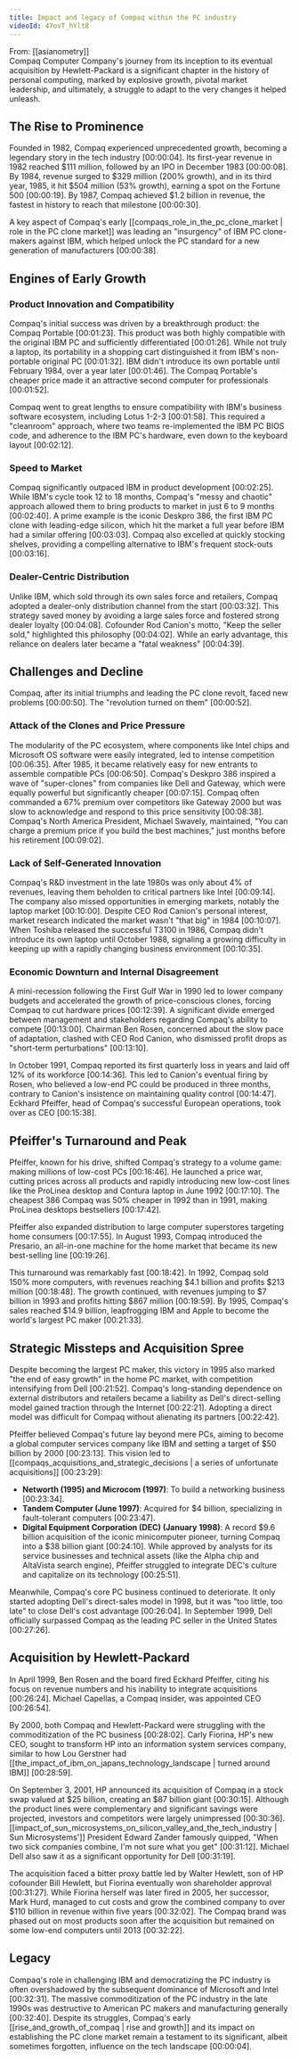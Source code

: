 ```yaml
---
title: Impact and legacy of Compaq within the PC industry
videoId: 47ovT_hYlt8
---
```


From: [[asianometry]] <br/> 
Compaq Computer Company's journey from its inception to its eventual acquisition by Hewlett-Packard is a significant chapter in the history of personal computing, marked by explosive growth, pivotal market leadership, and ultimately, a struggle to adapt to the very changes it helped unleash.

## The Rise to Prominence
Founded in 1982, Compaq experienced unprecedented growth, becoming a legendary story in the tech industry <a class="yt-timestamp" data-t="00:00:04">[00:00:04]</a>. Its first-year revenue in 1982 reached $111 million, followed by an IPO in December 1983 <a class="yt-timestamp" data-t="00:00:08">[00:00:08]</a>. By 1984, revenue surged to $329 million (200% growth), and in its third year, 1985, it hit $504 million (53% growth), earning a spot on the Fortune 500 <a class="yt-timestamp" data-t="00:00:19">[00:00:19]</a>. By 1987, Compaq achieved $1.2 billion in revenue, the fastest in history to reach that milestone <a class="yt-timestamp" data-t="00:00:30">[00:00:30]</a>.

A key aspect of Compaq's early [[compaqs_role_in_the_pc_clone_market | role in the PC clone market]] was leading an "insurgency" of IBM PC clone-makers against IBM, which helped unlock the PC standard for a new generation of manufacturers <a class="yt-timestamp" data-t="00:00:38">[00:00:38]</a>.

## Engines of Early Growth

### Product Innovation and Compatibility
Compaq's initial success was driven by a breakthrough product: the Compaq Portable <a class="yt-timestamp" data-t="00:01:23">[00:01:23]</a>. This product was both highly compatible with the original IBM PC and sufficiently differentiated <a class="yt-timestamp" data-t="00:01:26">[00:01:26]</a>. While not truly a laptop, its portability in a shopping cart distinguished it from IBM's non-portable original PC <a class="yt-timestamp" data-t="00:01:32">[00:01:32]</a>. IBM didn't introduce its own portable until February 1984, over a year later <a class="yt-timestamp" data-t="00:01:46">[00:01:46]</a>. The Compaq Portable's cheaper price made it an attractive second computer for professionals <a class="yt-timestamp" data-t="00:01:52">[00:01:52]</a>.

Compaq went to great lengths to ensure compatibility with IBM's business software ecosystem, including Lotus 1-2-3 <a class="yt-timestamp" data-t="00:01:58">[00:01:58]</a>. This required a "cleanroom" approach, where two teams re-implemented the IBM PC BIOS code, and adherence to the IBM PC's hardware, even down to the keyboard layout <a class="yt-timestamp" data-t="00:02:12">[00:02:12]</a>.

### Speed to Market
Compaq significantly outpaced IBM in product development <a class="yt-timestamp" data-t="00:02:25">[00:02:25]</a>. While IBM's cycle took 12 to 18 months, Compaq's "messy and chaotic" approach allowed them to bring products to market in just 6 to 9 months <a class="yt-timestamp" data-t="00:02:40">[00:02:40]</a>. A prime example is the iconic Deskpro 386, the first IBM PC clone with leading-edge silicon, which hit the market a full year before IBM had a similar offering <a class="yt-timestamp" data-t="00:03:03">[00:03:03]</a>. Compaq also excelled at quickly stocking shelves, providing a compelling alternative to IBM's frequent stock-outs <a class="yt-timestamp" data-t="00:03:16">[00:03:16]</a>.

### Dealer-Centric Distribution
Unlike IBM, which sold through its own sales force and retailers, Compaq adopted a dealer-only distribution channel from the start <a class="yt-timestamp" data-t="00:03:32">[00:03:32]</a>. This strategy saved money by avoiding a large sales force and fostered strong dealer loyalty <a class="yt-timestamp" data-t="00:04:08">[00:04:08]</a>. Cofounder Rod Canion's motto, "Keep the seller sold," highlighted this philosophy <a class="yt-timestamp" data-t="00:04:02">[00:04:02]</a>. While an early advantage, this reliance on dealers later became a "fatal weakness" <a class="yt-timestamp" data-t="00:04:39">[00:04:39]</a>.

## Challenges and Decline
Compaq, after its initial triumphs and leading the PC clone revolt, faced new problems <a class="yt-timestamp" data-t="00:00:50">[00:00:50]</a>. The "revolution turned on them" <a class="yt-timestamp" data-t="00:00:52">[00:00:52]</a>.

### Attack of the Clones and Price Pressure
The modularity of the PC ecosystem, where components like Intel chips and Microsoft OS software were easily integrated, led to intense competition <a class="yt-timestamp" data-t="00:06:35">[00:06:35]</a>. After 1985, it became relatively easy for new entrants to assemble compatible PCs <a class="yt-timestamp" data-t="00:06:50">[00:06:50]</a>. Compaq's Deskpro 386 inspired a wave of "super-clones" from companies like Dell and Gateway, which were equally powerful but significantly cheaper <a class="yt-timestamp" data-t="00:07:15">[00:07:15]</a>. Compaq often commanded a 67% premium over competitors like Gateway 2000 but was slow to acknowledge and respond to this price sensitivity <a class="yt-timestamp" data-t="00:08:38">[00:08:38]</a>. Compaq's North America President, Michael Swavely, maintained, "You can charge a premium price if you build the best machines," just months before his retirement <a class="yt-timestamp" data-t="00:08:52">[00:09:02]</a>.

### Lack of Self-Generated Innovation
Compaq's R&D investment in the late 1980s was only about 4% of revenues, leaving them beholden to critical partners like Intel <a class="yt-timestamp" data-t="00:09:14">[00:09:14]</a>. The company also missed opportunities in emerging markets, notably the laptop market <a class="yt-timestamp" data-t="00:10:00">[00:10:00]</a>. Despite CEO Rod Canion's personal interest, market research indicated the market wasn't "that big" in 1984 <a class="yt-timestamp" data-t="00:10:07">[00:10:07]</a>. When Toshiba released the successful T3100 in 1986, Compaq didn't introduce its own laptop until October 1988, signaling a growing difficulty in keeping up with a rapidly changing business environment <a class="yt-timestamp" data-t="00:10:35">[00:10:35]</a>.

### Economic Downturn and Internal Disagreement
A mini-recession following the First Gulf War in 1990 led to lower company budgets and accelerated the growth of price-conscious clones, forcing Compaq to cut hardware prices <a class="yt-timestamp" data-t="00:12:39">[00:12:39]</a>. A significant divide emerged between management and stakeholders regarding Compaq's ability to compete <a class="yt-timestamp" data-t="00:13:00">[00:13:00]</a>. Chairman Ben Rosen, concerned about the slow pace of adaptation, clashed with CEO Rod Canion, who dismissed profit drops as "short-term perturbations" <a class="yt-timestamp" data-t="00:13:10">[00:13:10]</a>.

In October 1991, Compaq reported its first quarterly loss in years and laid off 12% of its workforce <a class="yt-timestamp" data-t="00:14:36">[00:14:36]</a>. This led to Canion's eventual firing by Rosen, who believed a low-end PC could be produced in three months, contrary to Canion's insistence on maintaining quality control <a class="yt-timestamp" data-t="00:14:47">[00:14:47]</a>. Eckhard Pfeiffer, head of Compaq's successful European operations, took over as CEO <a class="yt-timestamp" data-t="00:15:38">[00:15:38]</a>.

## Pfeiffer's Turnaround and Peak
Pfeiffer, known for his drive, shifted Compaq's strategy to a volume game: making millions of low-cost PCs <a class="yt-timestamp" data-t="00:16:46">[00:16:46]</a>. He launched a price war, cutting prices across all products and rapidly introducing new low-cost lines like the ProLinea desktop and Contura laptop in June 1992 <a class="yt-timestamp" data-t="00:17:10">[00:17:10]</a>. The cheapest 386 Compaq was 50% cheaper in 1992 than in 1991, making ProLinea desktops bestsellers <a class="yt-timestamp" data-t="00:17:42">[00:17:42]</a>.

Pfeiffer also expanded distribution to large computer superstores targeting home consumers <a class="yt-timestamp" data-t="00:17:55">[00:17:55]</a>. In August 1993, Compaq introduced the Presario, an all-in-one machine for the home market that became its new best-selling line <a class="yt-timestamp" data-t="00:19:26">[00:19:26]</a>.

This turnaround was remarkably fast <a class="yt-timestamp" data-t="00:18:42">[00:18:42]</a>. In 1992, Compaq sold 150% more computers, with revenues reaching $4.1 billion and profits $213 million <a class="yt-timestamp" data-t="00:18:48">[00:18:48]</a>. The growth continued, with revenues jumping to $7 billion in 1993 and profits hitting $867 million <a class="yt-timestamp" data-t="00:19:59">[00:19:59]</a>. By 1995, Compaq's sales reached $14.9 billion, leapfrogging IBM and Apple to become the world's largest PC maker <a class="yt-timestamp" data-t="00:21:33">[00:21:33]</a>.

## Strategic Missteps and Acquisition Spree
Despite becoming the largest PC maker, this victory in 1995 also marked "the end of easy growth" in the home PC market, with competition intensifying from Dell <a class="yt-timestamp" data-t="00:21:52">[00:21:52]</a>. Compaq's long-standing dependence on external distributors and retailers became a liability as Dell's direct-selling model gained traction through the Internet <a class="yt-timestamp" data-t="00:22:21">[00:22:21]</a>. Adopting a direct model was difficult for Compaq without alienating its partners <a class="yt-timestamp" data-t="00:22:42">[00:22:42]</a>.

Pfeiffer believed Compaq's future lay beyond mere PCs, aiming to become a global computer services company like IBM and setting a target of $50 billion by 2000 <a class="yt-timestamp" data-t="00:23:13">[00:23:13]</a>. This vision led to [[compaqs_acquisitions_and_strategic_decisions | a series of unfortunate acquisitions]] <a class="yt-timestamp" data-t="00:23:29">[00:23:29]</a>:
*   **Networth (1995) and Microcom (1997)**: To build a networking business <a class="yt-timestamp" data-t="00:23:34">[00:23:34]</a>.
*   **Tandem Computer (June 1997)**: Acquired for $4 billion, specializing in fault-tolerant computers <a class="yt-timestamp" data-t="00:23:47">[00:23:47]</a>.
*   **Digital Equipment Corporation (DEC) (January 1998)**: A record $9.6 billion acquisition of the iconic minicomputer pioneer, turning Compaq into a $38 billion giant <a class="yt-timestamp" data-t="00:24:10">[00:24:10]</a>. While approved by analysts for its service businesses and technical assets (like the Alpha chip and AltaVista search engine), Pfeiffer struggled to integrate DEC's culture and capitalize on its technology <a class="yt-timestamp" data-t="00:25:51">[00:25:51]</a>.

Meanwhile, Compaq's core PC business continued to deteriorate. It only started adopting Dell's direct-sales model in 1998, but it was "too little, too late" to close Dell's cost advantage <a class="yt-timestamp" data-t="00:26:04">[00:26:04]</a>. In September 1999, Dell officially surpassed Compaq as the leading PC seller in the United States <a class="yt-timestamp" data-t="00:27:26">[00:27:26]</a>.

## Acquisition by Hewlett-Packard
In April 1999, Ben Rosen and the board fired Eckhard Pfeiffer, citing his focus on revenue numbers and his inability to integrate acquisitions <a class="yt-timestamp" data-t="00:26:24">[00:26:24]</a>. Michael Capellas, a Compaq insider, was appointed CEO <a class="yt-timestamp" data-t="00:26:54">[00:26:54]</a>.

By 2000, both Compaq and Hewlett-Packard were struggling with the commoditization of the PC business <a class="yt-timestamp" data-t="00:28:02">[00:28:02]</a>. Carly Fiorina, HP's new CEO, sought to transform HP into an information system services company, similar to how Lou Gerstner had [[the_impact_of_ibm_on_japans_technology_landscape | turned around IBM]] <a class="yt-timestamp" data-t="00:28:59">[00:28:59]</a>.

On September 3, 2001, HP announced its acquisition of Compaq in a stock swap valued at $25 billion, creating an $87 billion giant <a class="yt-timestamp" data-t="00:30:15">[00:30:15]</a>. Although the product lines were complementary and significant savings were projected, investors and competitors were largely unimpressed <a class="yt-timestamp" data-t="00:30:36">[00:30:36]</a>. [[impact_of_sun_microsystems_on_silicon_valley_and_the_tech_industry | Sun Microsystems']] President Edward Zander famously quipped, "When two sick companies combine, I'm not sure what you get" <a class="yt-timestamp" data-t="00:31:12">[00:31:12]</a>. Michael Dell also saw it as a significant opportunity for Dell <a class="yt-timestamp" data-t="00:31:19">[00:31:19]</a>.

The acquisition faced a bitter proxy battle led by Walter Hewlett, son of HP cofounder Bill Hewlett, but Fiorina eventually won shareholder approval <a class="yt-timestamp" data-t="00:31:27">[00:31:27]</a>. While Fiorina herself was later fired in 2005, her successor, Mark Hurd, managed to cut costs and grow the combined company to over $110 billion in revenue within five years <a class="yt-timestamp" data-t="00:32:02">[00:32:02]</a>. The Compaq brand was phased out on most products soon after the acquisition but remained on some low-end computers until 2013 <a class="yt-timestamp" data-t="00:32:22">[00:32:22]</a>.

## Legacy
Compaq's role in challenging IBM and democratizing the PC industry is often overshadowed by the subsequent dominance of Microsoft and Intel <a class="yt-timestamp" data-t="00:32:31">[00:32:31]</a>. The massive commoditization of the PC industry in the late 1990s was destructive to American PC makers and manufacturing generally <a class="yt-timestamp" data-t="00:32:40">[00:32:40]</a>. Despite its struggles, Compaq's early [[rise_and_growth_of_compaq | rise and growth]] and its impact on establishing the PC clone market remain a testament to its significant, albeit sometimes forgotten, influence on the tech landscape <a class="yt-timestamp" data-t="00:00:04">[00:00:04]</a>.